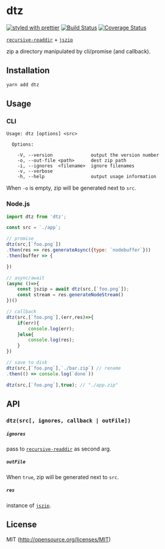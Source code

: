 # dtz
[![styled with prettier](https://img.shields.io/badge/styled_with-prettier-ff69b4.svg?style=flat-square)](https://github.com/prettier/prettier)
[![Build Status](https://img.shields.io/travis/kthjm/dtz.svg?style=flat-square)](https://travis-ci.org/kthjm/dtz)
[![Coverage Status](https://img.shields.io/codecov/c/github/kthjm/dtz.svg?style=flat-square)](https://codecov.io/github/kthjm/dtz)

[`recursive-readdir`](https://github.com/jergason/recursive-readdir) + [`jszip`](https://github.com/Stuk/jszip)

zip a directory manipulated by cli/promise (and callback).

## Installation
```bash
yarn add dtz
```

## Usage

### CLI
```shell
Usage: dtz [options] <src>

  Options:

    -V, --version              output the version number
    -o, --out-file <path>      dest zip path
    -i, --ignores  <filename>  ignore filenames
    -v, --verbose
    -h, --help                 output usage information
```
When `-o` is empty, zip will be generated next to `src`.

### Node.js
```js
import dtz from 'dtz';

const src = `./app`;

// promise
dtz(src,[`foo.png`])
.then(res => res.generateAsync({type: `nodebuffer`}))
.then(buffer => {

})

// async/await
(async ()=>{
    const jszip = await dtz(src,[`foo.png`]);
    const stream = res.generateNodeStream()
})()

// callback
dtz(src,[`foo.png`],(err,res)=>{
    if(err){
        console.log(err);
    }else{
        console.log(res);
    }
})

// save to disk
dtz(src,[`foo.png`],`./bar.zip`) // rename
.then(() => console.log(`done`))

dtz(src,[`foo.png`],true); // "./app.zip"

```

## API

### `dtz(src[, ignores, callback | outFile])`
##### `ignores`
pass to [`recursive-readdir`](https://github.com/jergason/recursive-readdir) as second arg.

##### `outFile`
When `true`, zip will be generated next to `src`.

##### `res`
instance of [`jszip`](https://stuk.github.io/jszip/documentation/api_jszip.html).

## License
MIT (http://opensource.org/licenses/MIT)

